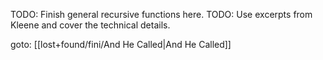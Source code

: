 TODO: Finish general recursive functions here.
TODO: Use excerpts from Kleene and cover the technical details.

goto: [[lost+found/fini/And He Called|And He Called]]